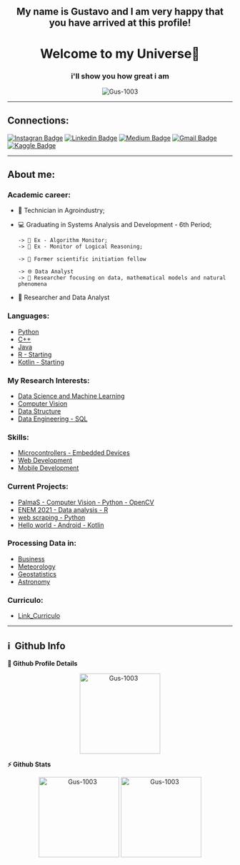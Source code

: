 

<h2 align="center">My name is Gustavo and I am very happy that you have arrived at this profile!</h2>
<h1 align="center"> Welcome to my Universe👋 </h1>
<h3 align="center">i'll show you how  great i am</h3>
<p align="center"> <img src="https://komarev.com/ghpvc/?username=Gus-1003" alt="Gus-1003" /> </p>
  
<hr>
<h2> Connections: </h2>

  [![Instagran Badge](https://img.shields.io/badge/Instagram-E4405F?style=flatsquare&logo=instagram&logoColor=white&link=https://https://www.instagram.com/gustavogm21/)](https://www.instagram.com/gustavogm21)
  [![Linkedin Badge](https://img.shields.io/badge/-LinkedIn-blue?style=flat-square&logo=Linkedin&logoColor=white&link=https://www.linkedin.com/in/gustavo-maciel-226937205/)](https://www.linkedin.com/in/gustavo-maciel-226937205/)
  [![Medium Badge](https://img.shields.io/badge/Medium-12100E?style=flat-square&logo=medium&logoColor=white&link=https://medium.com/@Gus-1003)](https://medium.com/@Gus-1003)
  [![Gmail Badge](https://img.shields.io/badge/-Gmail-c14438?style=flat-square&logo=Gmail&logoColor=white&link=mailto:*gm88605363@gmail.com)](mailto:*gm88605363@gmail.com)
  [![Kaggle Badge](https://img.shields.io/badge/Kaggle-20BEFF?style=flat-square&logo=Kaggle&logoColor=white&link=https://www.kaggle.com/gustavomaciel0310/)](https://www.kaggle.com/gustavomaciel0310)
  
<hr>
<h2> About me: </h2>

### Academic career:
* 🌾 Technician in Agroindustry;
* 💻 Graduating in Systems Analysis and Development - 6th Period;
        
      -> 📗 Ex - Algorithm Monitor;
      -> 📘 Ex - Monitor of Logical Reasoning;
      
      -> 🔎 Former scientific initiation fellow
      
      -> 🌐 Data Analyst
      -> 🌌 Researcher focusing on data, mathematical models and natural phenomena
      
* 🔬 Researcher and Data Analyst

### Languages:

   - [Python](https://github.com/Gus-1003/Python_Experimentos)
   - [C++](https://github.com/Gus-1003/C_Experimentos)
   - [Java](https://github.com/Gus-1003/Java_Experimentos)
   - [R - Starting](https://github.com/Gus-1003/R_Experimentos)
   - [Kotlin - Starting](https://github.com/Gus-1003/Kotlin_Experimentos)

### My Research Interests:
   - [Data Science and Machine Learning](https://github.com/Gus-1003/DataScience)
   - [Computer Vision](https://github.com/Gus-1003/Processamento-Digital-de-Imagem)
   - [Data Structure](https://github.com/Gus-1003/EstruturaDeDados_2022)
   - [Data Engineering - SQL](https://github.com/Gus-1003/Modelos_e_Scripts_SQL)

### Skills:
   - [Microcontrollers - Embedded Devices](https://github.com/Gus-1003/Microcontroladores_Arduino)
   - [Web Development](https://github.com/Gus-1003/Projetos_WEB)
   - [Mobile Development](https://github.com/Gus-1003?tab=repositories&q=&type=&language=kotlin&sort=)

### Current Projects:
   - [PalmaS - Computer Vision - Python - OpenCV](https://github.com/Gus-1003/Projeto_PalmaS)
   - [ENEM 2021 - Data analysis - R](https://github.com/Gus-1003/ENEM_2021-Data_analysis)
   - [web scraping - Python](https://github.com/Gus-1003/DataScience/tree/main/Web_Scraping/Beautiful_soup)
   - [Hello world - Android - Kotlin](https://github.com/Gus-1003/Projeto_Hello-World_Android)

### Processing Data in:
   - [Business](https://github.com/Gus-1003/Business-Intelligence)
   - [Meteorology](https://github.com/Gus-1003/Meteorologia_Estudos_Dados)
   - [Geostatistics](https://github.com/Gus-1003/Geoestatistica_Estudos_Dados)
   - [Astronomy](https://github.com/Gus-1003/Astronomia_Estudos_Dados)

### Curriculo:
   - [Link_Curriculo](https://drive.google.com/file/d/1iJbpQI5Z6mVQiJdPwdQiiDTzZ2hPP-rR/view?usp=sharing)
<hr>

<h2>ℹ️ &nbsp;Github Info</h2>

  <b>🔎 Github Profile Details</b>
      <p align="center"><img height="180em" src="https://github-profile-summary-cards.vercel.app/api/cards/profile-details?username=Gus-1003&theme=github_dark" alt="Gus-1003" align = "center"/></p>


  <b>⚡ Github Stats</b>
  <p align="center">
  
  <img height="180em" src="https://github-readme-stats.vercel.app/api?username=Gus1003&hide_border=true&include_all_commits=true&count_private=true&show_icons=true&theme=github_dark" alt="Gus-1003" align = "center"/>     
  <img height="180em" src="https://github-readme-stats.vercel.app/api/top-langs/?username=Gus-1003&show_icons=true&locale=en&layout=compact&hide_border=true&langs_count=8&theme=github_dark" alt="Gus-1003" align = "center"/>

  </p>


